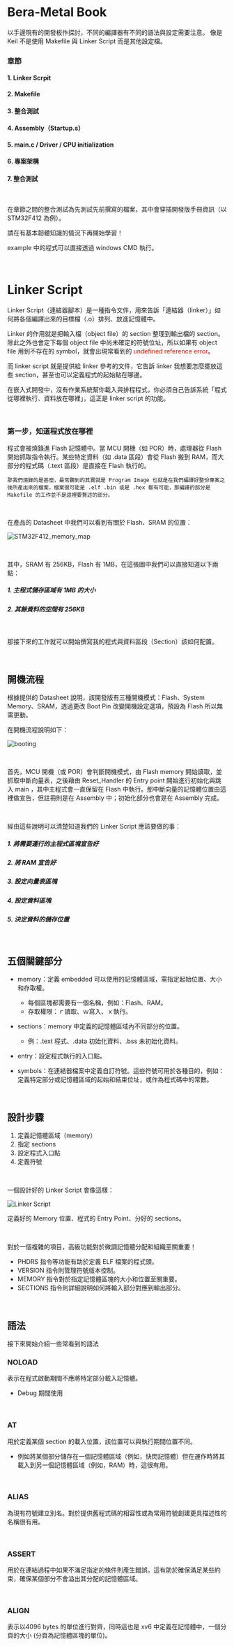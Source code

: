 # Bera-Metal Book

以手邊現有的開發板作探討，不同的編譯器有不同的語法與設定需要注意。
像是 Keil 不是使用 Makefile 與 Linker Script 而是其他設定檔。

### 章節
#### 1. Linker Scrpit
#### 2. Makefile
#### 3. 整合測試
#### 4. Assembly（Startup.s）
#### 5. main.c / Driver / CPU initialization
#### 6. 專案架構
#### 7. 整合測試

</br>

在章節之間的整合測試為先測試先前撰寫的檔案，其中會穿插開發版手冊資訊（以STM32F412 為例）。

請在有基本韌體知識的情況下再開始學習！

example 中的程式可以直接透過 windows CMD 執行。

</br>

# Linker Script

Linker Script（連結器腳本）是一種指令文件，用來告訴「連結器（linker）」如何將各個編譯出來的目標檔（.o）排列、放進記憶體中。

Linker 的作用就是把輸入檔（object file）的 section 整理到輸出檔的  section。除此之外也會定下每個 object file 中尚未確定的符號位址，所以如果有 object file 用到不存在的 symbol，就會出現常看到的 <font color=red>undefined reference error</font>。

而 linker script 就是提供給 linker 參考的文件，它告訴 linker 我想要怎麼擺放這些 section，甚至也可以定義程式的起始點在哪邊。

在嵌入式開發中，沒有作業系統幫你載入與排程程式，你必須自己告訴系統「程式從哪裡執行、資料放在哪裡」，這正是 linker script 的功能。

</br>

### 第一步，知道程式放在哪裡

程式會被燒錄進 Flash 記憶體中。當 MCU 開機（如 POR）時，處理器從 Flash 開始抓取指令執行。某些特定資料（如 .data 區段）會從 Flash 搬到 RAM，而大部分的程式碼（.text 區段）是直接在 Flash 執行的。

```
那我們燒錄的是甚麼，最常聽到的其實就是 Program Image 也就是在我們編譯好整份專案之後所產出來的檔案，檔案很可能是 .elf .bin 或是 .hex 都有可能，那編譯的部分是 Makefile 的工作並不是這裡要贅述的部分。
```

</br>

在產品的 Datasheet 中我們可以看到有關於 Flash、SRAM 的位置：

![STM32F412_memory_map](images/STM32F412_memory_map.png)

</br>

其中，SRAM 有 256KB，Flash 有 1MB，在這張圖中我們可以直接知道以下兩點：</br>
##### 1. 主程式儲存區域有 1MB 的大小
##### 2. 其餘資料的空間有 256KB

</br>

那接下來的工作就可以開始撰寫我的程式與資料區段（Section）該如何配置。

</br>

## 開機流程

根據提供的 Datasheet 說明，該開發版有三種開機模式：Flash、System Memory、SRAM，透過更改 Boot Pin 改變開機設定選項，預設為 Flash 所以無需更動。

在開機流程說明如下：

![booting](images/開機流程.png)

</br>

首先，MCU 開機（或 POR）會判斷開機模式，由 Flash memory 開始讀取，並抓取中斷向量表，之後藉由 Reset_Handler 的 Entry point 開始進行初始化與跳入 main ，其中主程式會一直保留在 Flash 中執行。那中斷向量的記憶體位置由這裡做宣告，但註冊則是在 Assembly 中；初始化部分也會是在 Assembly 完成。

</br>

經由這些說明可以清楚知道我們的 Linker Script 應該要做的事：</br>
##### 1. 將需要運行的主程式區塊宣告好
##### 2. 將 RAM 宣告好
##### 3. 設定向量表區塊
##### 4. 設定資料區塊
##### 5. 決定資料的儲存位置

</br>

## 五個關鍵部分

* memory：定義 embedded 可以使用的記憶體區域，需指定起始位置、大小和存取權。
  * 每個區塊都需要有一個名稱，例如：Flash、RAM。
  * 存取權限：ｒ讀取、ｗ寫入、ｘ執行。

* sections：memory 中定義的記憶體區域內不同部分的位置。
  * 例：.text 程式、.data 初始化資料、.bss  未初始化資料。

* entry：設定程式執行的入口點。

* symbols：在連結器檔案中定義自訂符號。這些符號可用於各種目的，例如：定義特定部分或記憶體區域的起始和結束位址，或作為程式碼中的常數。

</br>

## 設計步驟

1. 定義記憶體區域（memory）
2. 指定 sections
3. 設定程式入口點
4. 定義符號

</br>

一個設計好的 Linker Script 會像這樣：

![Linker Script](images/linkerscript_1.png)

定義好的 Memory 位置、程式的 Entry Point、分好的 sections。

</br>

對於一個複雜的項目，高級功能對於微調記憶體分配和組織至關重要！</br>
* PHDRS 指令等功能有助於定義 ELF 檔案的程式頭。
* VERSION 指令則管理符號版本控制。
* MEMORY 指令對於指定記憶體區塊的大小和位置至關重要。
* SECTIONS 指令則詳細說明如何將輸入部分對應到輸出部分。

</br>

## 語法

接下來開始介紹一些常看到的語法

### NOLOAD

表示在程式啟動期間不應將特定部分載入記憶體。</br>

* Debug 期間使用

</br>

### AT 

用於定義某個 section 的載入位置，該位置可以與執行期間位置不同。</br>

* 例如將某個部分儲存在一個記憶體區域（例如，快閃記憶體）但在運作時將其載入到另一個記憶體區域（例如，RAM）時，這很有用。

</br>

### ALIAS

為現有符號建立別名。對於提供舊程式碼的相容性或為常用符號創建更具描述性的名稱很有用。

</br>

### ASSERT

用於在連結過程中如果不滿足指定的條件則產生錯誤。這有助於確保滿足某些約束，確保某個部分不會溢出其分配的記憶體區域。

</br>

### ALIGN 

表示以4096 bytes 的單位進行對齊，同時這也是 xv6 中定義在記憶體中，一個分頁的大小 (分頁為記憶體區塊的單位)。

</br>

